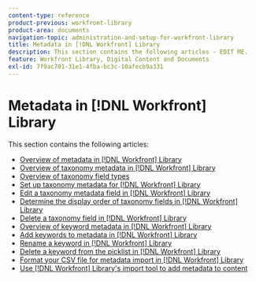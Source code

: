 ```yaml
---
content-type: reference
product-previous: workfront-library
product-area: documents
navigation-topic: administration-and-setup-for-workfront-library
title: Metadata in [!DNL Workfront] Library
description: This section contains the following articles - EDIT ME.
feature: Workfront Library, Digital Content and Documents
exl-id: 7f9ac701-31e1-4fba-bc3c-10afecb9a331
---
```

# Metadata in [!DNL Workfront] Library

This section contains the following articles:

* [Overview of metadata in [!DNL Workfront] Library](../../../workfront-library/administration-and-setup/metadata/metadata-overview.md)
* [Overview of taxonomy metadata in [!DNL Workfront] Library](../../../workfront-library/administration-and-setup/metadata/taxonomy-metadata-overview.md)
* [Overview of taxonomy field types](../../../workfront-library/administration-and-setup/metadata/taxonomy-field-types-overview.md)
* [Set up taxonomy metadata for [!DNL Workfront] Library](../../../workfront-library/administration-and-setup/metadata/set-up-taxonomy-metadata.md)
* [Edit a taxonomy metadata field in [!DNL Workfront] Library](../../../workfront-library/administration-and-setup/metadata/edit-the-taxonomy.md)
* [Determine the display order of taxonomy fields in [!DNL Workfront] Library](../../../workfront-library/administration-and-setup/metadata/determine-display-order-of-taxonomy-fields.md)
* [Delete a taxonomy field in [!DNL Workfront] Library](../../../workfront-library/administration-and-setup/metadata/delete-a-taxonomy-field-in-workfront-library.md)
* [Overview of keyword metadata in [!DNL Workfront] Library](../../../workfront-library/administration-and-setup/metadata/keyword-metadata-overview.md)
* [Add keywords to metadata in [!DNL Workfront] Library](../../../workfront-library/administration-and-setup/metadata/add-keywords-to-metadata.md)
* [Rename a keyword in [!DNL Workfront] Library](../../../workfront-library/administration-and-setup/metadata/edit-keyword-pick-list.md)
* [Delete a keyword from the picklist in [!DNL Workfront] Library](../../../workfront-library/administration-and-setup/metadata/delete-keyword-from-metadata.md)
* [Format your CSV file for metadata import in [!DNL Workfront] Library](../../../workfront-library/administration-and-setup/metadata/format-your-csv-file-for-metadata-import.md)
* [Use [!DNL Workfront] Library's import tool to add metadata to content](../../../workfront-library/administration-and-setup/metadata/import-metadata-for-content.md)
